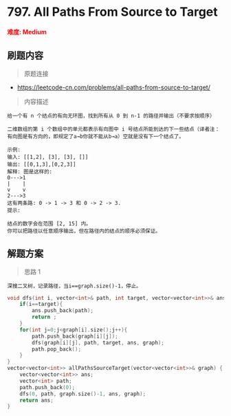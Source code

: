 # 797. All Paths From Source to Target

 **<font color=red>难度: Medium</font>**

 ## 刷题内容
 > 原题连接
* https://leetcode-cn.com/problems/all-paths-from-source-to-target/
 > 内容描述
 ```
给一个有 n 个结点的有向无环图，找到所有从 0 到 n-1 的路径并输出（不要求按顺序）

二维数组的第 i 个数组中的单元都表示有向图中 i 号结点所能到达的下一些结点（译者注：有向图是有方向的，即规定了a→b你就不能从b→a）空就是没有下一个结点了。

示例:
输入: [[1,2], [3], [3], []] 
输出: [[0,1,3],[0,2,3]] 
解释: 图是这样的:
0--->1
|    |
v    v
2--->3
这有两条路: 0 -> 1 -> 3 和 0 -> 2 -> 3.
提示:

结点的数字会在范围 [2, 15] 内。
你可以把路径以任意顺序输出，但在路径内的结点的顺序必须保证。
 ```

## 解题方案
> 思路 1
```
深搜二叉树，记录路径，当i==graph.size()-1，停止。
```

```cpp
void dfs(int i, vector<int>& path, int target, vector<vector<int>>& ans, vector<vector<int>>& graph){
    if(i==target){
        ans.push_back(path);
        return ;
    }
    for(int j=0;j<graph[i].size();j++){
        path.push_back(graph[i][j]);
        dfs(graph[i][j], path, target, ans, graph);
        path.pop_back();
    }
}
vector<vector<int>> allPathsSourceTarget(vector<vector<int>>& graph) {
    vector<vector<int>> ans;
    vector<int> path;
    path.push_back(0);
    dfs(0, path, graph.size()-1, ans, graph);
    return ans;
}

```